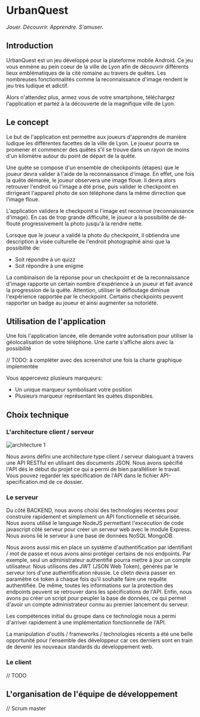 # UrbanQuest

_Jouer. Découvrir. Apprendre. S’amuser._

## Introduction

UrbanQuest est un jeu développé pour la plateforme mobile Android. Ce jeu vous enmène au pein coeur de la ville de Lyon afin de découvrir différents lieux emblématiques de la cité romaine au travers de quêtes. Les nombreuses fonctionnalités comme la reconnaissance d'image rendent le jeu très ludique et adictif.

Alors n'attendez plus, armez vous de votre smartphone, téléchargez l'application et partez à la découverte de la magnifique ville de Lyon.

## Le concept

Le but de l'application est permettre aux joueurs d'apprendre de manière ludique les différentes facettes de la ville de Lyon. Le joueur pourra se promener et commencer des quêtes s'il se trouve dans un rayon de moins d'un kilomètre autour du point de départ de la quête.

Une quête se compose d'un ensemble de checkpoints (étapes) que le joueur devra valider à l'aide de la reconnaissance d'image. En effet, une fois la quête démarée, le joueur observera une image floue. Il devra alors retrouver l'endroit où l'image a été prise, puis valider le checkpoint en dirrigeant l'appareil photo de son téléphone dans la même dirrection que l'image floue. 

L'application validera le checkpoint si l'image est reconnue (reconnaissance d'image). En cas de trop grande difficulté, le joueur a la possibilité de dé-flouté progressivement la photo jusqu'à la rendre nette.

Lorsque que le joueur a validé la photo du checkpoint, il obtiendra une description à visée culturelle de l'endroit photographié ainsi que la possibilité de:

- Soit répondre à un quizz
- Soit répondre à une enigme

La combinaison de la réponse pour un checkpoint et de la reconnaissance d'image rapporte un certain nombre d'expérience à un joueur et fait avancé la progression de la quête. Attention, utiliser le défloutage diminue l'expérience rapportée par le checkpoint. Certains checkpoints peuvent rapporter un badge au joueur et ainsi augmenter sa notoriété.

## Utilisation de l'application

Une fois l'application lancée, elle demande votre autorisation pour utiliser la géolocalisation de votre téléphone. Une carte s'affiche alors avec la possibilité

// TODO: à compléter avec des screenshot une fois la charte graphique implementée 

Vous appercevez plusieurs marqueurs:
- Un unique marqueur symbolisant votre position
- Plusieurs marqueur représentant les quêtes disponibles.

## Choix technique

### L'architecture client / serveur

![architecture 1](https://user-images.githubusercontent.com/29222996/39568086-5e11f596-4ec1-11e8-9333-b4e06ba96728.png)

Nous avons défini une architecture type client / serveur dialoguant à travers une API RESTful en utilisant des documents JSON. Nous avons spécifié l'API dès le début du projet ce qui a permi de bien paralléliser le travail. Vous pouvez regarder les spécification de l'API dans le fichier API-specification.md de ce dossier.

### Le serveur

Du côté BACKEND, nous avons choisi des technologies récentes pour construire rapidement et simplement un API fonctionnelle et sécurisée. Nous avons utilisé le language NodeJS permettant l'excecution de code javascript côté serveur pour créer un serveur web avec le module Express. Nous avons lié le serveur à une base de données NoSQL MongoDB.

Nous avons aussi mis en place un système d'authentification par identifiant / mot de passe et nous avons ainsi protéger certains  de nos endpoints. Par exemple, seul un administrateur authentifié pourra mettre à jour un compte utilisateur. Nous utilisons des JWT (JSON Web Token), générés par le serveur lors d'une authentification réussie. Le clietn devra passer en paramètre ce token à chaque fois qu'il souhaite faire une requête authentifiée. De même, toutes les informations sur la protection des endpoints peuvent se retrouver dans les spécifications de l'API.
Enfin, nous avons pu créer un script pour peupler la base de données, ce qui permet d'avoir un compte administrateur connu au premier lancement du serveur.

Les compétences initial du groupe dans ce technologie nous a permi d'arriver rapidement à une implémentation fonctionnelle de l'API.

La manipulation d'outils / frameworks / technologies récents a été une belle opportunité pour l'ensemble des développeur car ces derniers sont en train de devenir les nouveaux standards du développement web. 

### Le client

// TODO

## L'organisation de l'équipe de développement

// Scrum master

